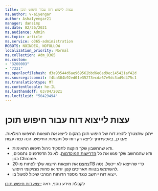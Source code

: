 ```yaml
---
title: עצות לייצוא דוח עבור חיפוש תוכן
ms.author: v-aiyengar
author: AshaIyengar21
manager: dansimp
ms.date: 02/26/2021
ms.audience: Admin
ms.topic: article
ms.service: o365-administration
ROBOTS: NOINDEX, NOFOLLOW
localization_priority: Normal
ms.collection: Adm_O365
ms.custom:
- "3200003"
- "7221"
ms.openlocfilehash: d3a93544d6ae969562bbd6e8ad9ec145421af42d
ms.sourcegitcommit: f4ba304b92ed01e35273ecda67e9dc3ad9d475c1
ms.translationtype: MT
ms.contentlocale: he-IL
ms.lasthandoff: 03/04/2021
ms.locfileid: "50429494"
---
```

# <a name="tips-for-exporting-a-report-for-content-search"></a>עצות לייצוא דוח עבור חיפוש תוכן

ייתכן שתצטרך להציג דוח של חיפוש תוכן במקום לייצא את תוצאות החיפוש המלאות. אם כן, באפשרותך לייצא רק דוח של תוצאות החיפוש. הנה כמה עצות:

- ודא שהחשבון שלך הוקצה לתפקיד ניהול חיפוש התאימות.
- ודא שהמחשב שלך פגש את כל [הדרישות המוקדמות](https://go.microsoft.com/fwlink/?linkid=2102407). לא כל הדפדפנים נתמכים, כגון Chrome.
- צמצם את תוצאות הייצוא שלך לפחות מ-20TB כדי שהייצוא לא ייכשל. נסה להשתמש בטווח תאריכים קטן יותר או פחות ממיקומי חיפוש.
- ייצוא דוח ייחשב כנגד מספר הדוחות המרבי שיכול לפעול בו.

לקבלת מידע נוסף, ראה [ייצוא דוח חיפוש תוכן](https://go.microsoft.com/fwlink/?linkid=2102409)